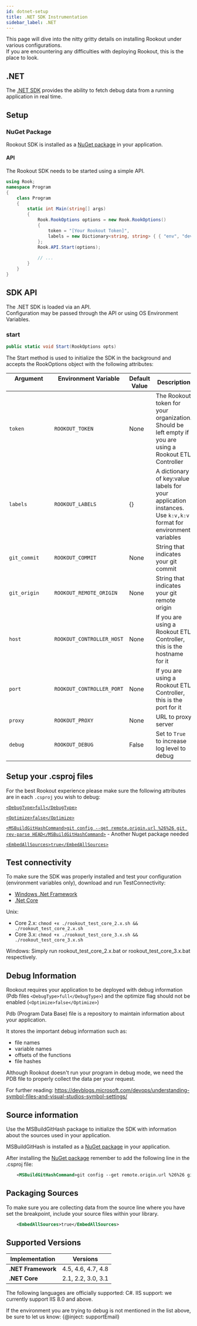 ```yaml
---
id: dotnet-setup
title: .NET SDK Instrumentation
sidebar_label: .NET
---
```


This page will dive into the nitty gritty details on installing Rookout under various configurations.  
If you are encountering any difficulties with deploying Rookout, this is the place to look.

## .NET

The [.NET SDK](https://www.nuget.org/packages/Rookout) provides the ability to fetch debug data from a running application in real time.  

## Setup

### NuGet Package

Rookout SDK is installed as a [NuGet package](https://www.nuget.org/packages/Rookout) in your application.

#### API

The Rookout SDK needs to be started using a simple API.

```cs
using Rook;
namespace Program
{
    class Program
    {
        static int Main(string[] args)
        {
            Rook.RookOptions options = new Rook.RookOptions() 
            {
                token = "[Your Rookout Token]",
                labels = new Dictionary<string, string> { { "env", "dev" } }
            };
            Rook.API.Start(options);
    
            // ...
        }
    }
}
```

<div class="rookout-org-info"></div>

## SDK API

The .NET SDK is loaded via an API.  
Configuration may be passed through the API or using OS Environment Variables.

### start

```cs
public static void Start(RookOptions opts)
```

The Start method is used to initialize the SDK in the background and accepts the RookOptions object with the following attributes:

| Argument &nbsp;&nbsp;&nbsp;&nbsp;&nbsp;&nbsp;&nbsp;&nbsp;&nbsp;&nbsp;&nbsp;&nbsp;&nbsp;&nbsp;&nbsp;&nbsp;&nbsp;&nbsp;&nbsp;&nbsp;&nbsp;&nbsp;&nbsp;&nbsp;&nbsp; | Environment Variable &nbsp;&nbsp;&nbsp;&nbsp;&nbsp;&nbsp;&nbsp;&nbsp;&nbsp;&nbsp;&nbsp;&nbsp;&nbsp;&nbsp;&nbsp;&nbsp;&nbsp;&nbsp;&nbsp;&nbsp;&nbsp;&nbsp;&nbsp;&nbsp;&nbsp;&nbsp;&nbsp;&nbsp;&nbsp; | Default Value | Description |
| ------------ | ----------------------- | ------------- | ----------- |
| `token` | `ROOKOUT_TOKEN` | None | The Rookout token for your organization. Should be left empty if you are using a Rookout ETL Controller |
| `labels` | `ROOKOUT_LABELS` | {} | A dictionary of key:value labels for your application instances. Use `k:v,k:v` format for environment variables |
| `git_commit` | `ROOKOUT_COMMIT` | None | String that indicates your git commit |
| `git_origin` | `ROOKOUT_REMOTE_ORIGIN` | None | String that indicates your git remote origin |
| `host` | `ROOKOUT_CONTROLLER_HOST` | None | If you are using a Rookout ETL Controller, this is the hostname for it |
| `port` | `ROOKOUT_CONTROLLER_PORT` | None | If you are using a Rookout ETL Controller, this is the port for it |
| `proxy` | `ROOKOUT_PROXY` | None | URL to proxy server
| `debug` | `ROOKOUT_DEBUG` | False | Set to `True` to increase log level to debug |

## Setup your .csproj files

For the best Rookout experience please make sure the following attributes are in each `.csproj` you wish to debug:

[`<DebugType>full</DebugType>`](https://docs.rookout.com/docs/dotnet-setup/#debug-information)

[`<Optimize>false</Optimize>`](https://docs.rookout.com/docs/dotnet-setup/#debug-information)

[`<MSBuildGitHashCommand>git config --get remote.origin.url %26%26 git rev-parse HEAD</MSBuildGitHashCommand>`](https://docs.rookout.com/docs/dotnet-setup/#source-information) - Another Nuget package needed

[`<EmbedAllSources>true</EmbedAllSources>`](https://docs.rookout.com/docs/dotnet-setup/#packaging-sources)
 

## Test connectivity

To make sure the SDK was properly installed and test your configuration (environment variables only), download and run TestConnectivity:
* [Windows .Net Framework](https://get.rookout.com/test_connectivity_windows_x64_framework.zip)
* [.Net Core](https://get.rookout.com/test_connectivity_core_x64.zip)
    
Unix: 
* Core 2.x: `chmod +x ./rookout_test_core_2.x.sh && ./rookout_test_core_2.x.sh`
* Core 3.x: `chmod +x ./rookout_test_core_3.x.sh && ./rookout_test_core_3.x.sh`

Windows: Simply run rookout_test_core_2.x.bat or rookout_test_core_3.x.bat respectively.

## Debug Information

Rookout requires your application to be deployed with debug information (Pdb files `<DebugType>full</DebugType>`) and the optimize flag should not be enabled (`<Optimize>false</Optimize>`)   


Pdb (Program Data Base) file is a repository to maintain information about your application. 

It stores the important debug information such as:
* file names 
* variable names 
* offsets of the functions
* file hashes

Although Rookout doesn't run your program in debug mode, we need the PDB file to properly collect the data per your request.

For further reading: https://devblogs.microsoft.com/devops/understanding-symbol-files-and-visual-studios-symbol-settings/

## Source information

Use the MSBuildGitHash package to initialize the SDK with information about the sources used in your application.

MSBuildGitHash is installed as a [NuGet package](https://www.nuget.org/packages/MSBuildGitHash) in your application.

After installing the [NuGet package](https://www.nuget.org/packages/MSBuildGitHash) remember to add the following line in the .csproj file:

```xml
    <MSBuildGitHashCommand>git config --get remote.origin.url %26%26 git rev-parse HEAD</MSBuildGitHashCommand>
```

## Packaging Sources

To make sure you are collecting data from the source line where you have set the breakpoint, include your source files within your library.

```xml
    <EmbedAllSources>true</EmbedAllSources>
```

## Supported Versions

| Implementation      | Versions              |
| ------------------  | -------------         |
| **.NET Framework**  | 4.5, 4.6, 4.7, 4.8    |
| **.NET Core**       | 2.1, 2.2, 3.0, 3.1    |

The following languages are officially supported: C#.
IIS support: we currently support IIS 8.0 and above.

If the environment you are trying to debug is not mentioned in the list above, be sure to let us know: {@inject: supportEmail}
